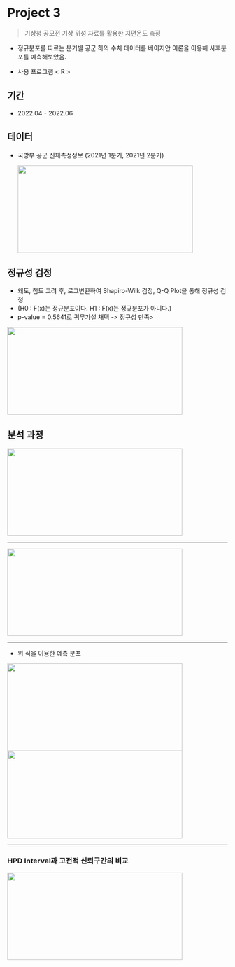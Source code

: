# Project 3
> 기상청 공모전
> 기상 위성 자료를 활용한 지면온도 측정

* 정규분포를 따르는 분기별 공군 하의 수치 데이터를
베이지안 이론을 이용해 사후분포를 예측해보았음.

* 사용 프로그램 < R >

## 기간

* 2022.04 - 2022.06

## 데이터

* 국방부 공군 신체측정정보 (2021년 1분기, 2021년 2분기)

  <img src="https://github.com/daehwan100/DaeHwan_Projects/assets/141620597/c957b73a-5cb4-43ba-8788-06298ee38d18.png" width="400" height="200"/>

## 정규성 검정

* 왜도, 첨도 고려 후, 로그변환하여 Shapiro-Wilk 검정, Q-Q Plot을 통해 정규성 검정
* (H0 : F(x)는 정규분포이다. 
   H1 : F(x)는 정규분포가 아니다.)
* p-value = 0.5641로 귀무가설 채택 -> 정규성 만족>

<img src="https://github.com/daehwan100/DaeHwan_Projects/assets/141620597/308c9ec5-636e-418e-9ab9-915692929208.png" width="400" height="200"/>

## 분석 과정
<img src="https://github.com/daehwan100/DaeHwan_Projects/assets/141620597/2c7b7c23-c272-40e9-85a5-05c2321563c5.png" width="400" height="200"/>

---

<img src="https://github.com/daehwan100/DaeHwan_Projects/assets/141620597/deaaea20-24e8-4fee-aafc-c35fdb826c73.png" width="400" height="200"/>

---

* 위 식을 이용한 예측 분포
<img src="https://github.com/daehwan100/DaeHwan_Projects/assets/141620597/70377fed-da87-4c52-8356-da8fe37a560d.png" width="400" height="200"/>

<img src="https://github.com/daehwan100/DaeHwan_Projects/assets/141620597/f0985eec-1e50-4013-bbe6-41f7104785d5.png" width="400" height="200"/>

---

### HPD Interval과 고전적 신뢰구간의 비교
<img src="https://github.com/daehwan100/DaeHwan_Projects/assets/141620597/80a17985-d0b9-40b9-b597-140a6d163c96.png" width="400" height="200"/>




